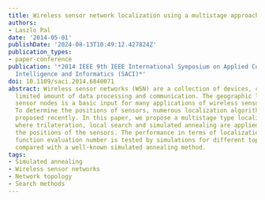 ```yaml
---
title: Wireless sensor network localization using a multistage approach
authors:
- Laszlo Pal
date: '2014-05-01'
publishDate: '2024-08-13T10:49:12.427824Z'
publication_types:
- paper-conference
publication: '*2014 IEEE 9th IEEE International Symposium on Applied Computational
  Intelligence and Informatics (SACI)*'
doi: 10.1109/saci.2014.6840071
abstract: Wireless sensor networks (WSN) are a collection of devices, capable of a
  limited amount of data processing and communication. The geographic location of
  sensor nodes is a basic input for many applications of wireless sensor networks.
  To determine the positions of sensors, numerous localization algorithms have been
  proposed recently. In this paper, we propose a multistage type localization scheme
  where trilateration, local search and simulated annealing are applied to determine
  the positions of the sensors. The performance in terms of localization error and
  function evaluation number is tested by simulations for different topologies and
  compared with a well-known simulated annealing method.
tags:
- Simulated annealing
- Wireless sensor networks
- Network topology
- Search methods
---
```

